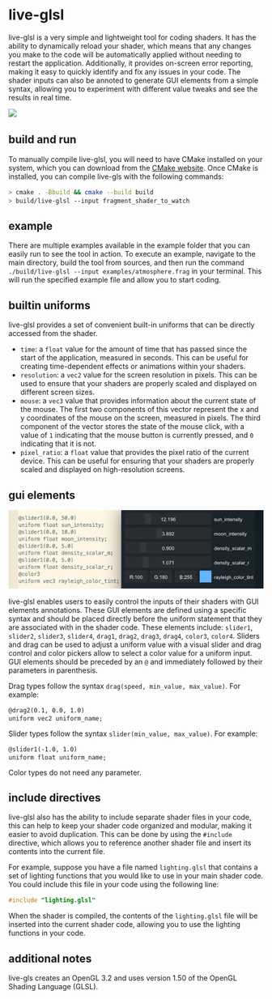 # live-glsl

live-glsl is a very simple and lightweight tool for coding shaders. It has the ability to dynamically reload your shader, which means that any changes you make to the code will be automatically applied without needing to restart the application. Additionally, it provides on-screen error reporting, making it easy to quickly identify and fix any issues in your code. The shader inputs can also be annoted to generate GUI elements from a simple syntax, allowing you to experiment with different value tweaks and see the results in real time.

![](http://karim.naaji.fr/images/live-glsl.webp)

## build and run

To manually compile live-glsl, you will need to have CMake installed on your system, which you can download from the [CMake website](https://cmake.org/download/). Once CMake is installed, you can compile live-gls with the following commands:

```sh
> cmake . -Bbuild && cmake --build build
> build/live-glsl --input fragment_shader_to_watch
```

## example

There are multiple examples available in the example folder that you can easily run to see the tool in action. To execute an example, navigate to the main directory, build the tool from sources, and then run the command `./build/live-glsl --input examples/atmosphere.frag` in your terminal. This will run the specified example file and allow you to start coding.

## builtin uniforms

live-glsl provides a set of convenient built-in uniforms that can be directly accessed from the shader. 

- `time`: a `float` value for the amount of time that has passed since the start of the application, measured in seconds. This can be useful for creating time-dependent effects or animations within your shaders.
- `resolution`: a `vec2` value for the screen resolution in pixels. This can be used to ensure that your shaders are properly scaled and displayed on different screen sizes.
- `mouse`: a `vec3` value that provides information about the current state of the mouse. The first two components of this vector represent the x and y coordinates of the mouse on the screen, measured in pixels. The third component of the vector stores the state of the mouse click, with a value of `1` indicating that the mouse button is currently pressed, and `0` indicating that it is not.
- `pixel_ratio`: a `float` value that provides the pixel ratio of the current device. This can be useful for ensuring that your shaders are properly scaled and displayed on high-resolution screens.

## gui elements

![](images/screenshot3.png)

live-glsl enables users to easily control the inputs of their shaders with GUI elements annotations. These GUI elements are defined using a specific syntax and should be placed directly before the uniform statement that they are associated with in the shader code. These elements include: `slider1`, `slider2`, `slider3`, `slider4`, `drag1`, `drag2`, `drag3`, `drag4`, `color3`, `color4`. Sliders and drag can be used to adjust a uniform value with a visual slider and drag control and color pickers allow to select a color value for a uniform input. GUI elements should be preceded by an `@` and immediately followed by their parameters in parenthesis.

Drag types follow the syntax `drag(speed, min_value, max_value)`. For example:
```
@drag2(0.1, 0.0, 1.0)
uniform vec2 uniform_name;
```

Slider types follow the syntax `slider(min_value, max_value)`. For example:
```
@slider1(-1.0, 1.0)
uniform float uniform_name;
```

Color types do not need any parameter.

## include directives

live-glsl also has the ability to include separate shader files in your code, this can help to keep your shader code organized and modular, making it easier to avoid duplication. This can be done by using the `#include` directive, which allows you to reference another shader file and insert its contents into the current file.

For example, suppose you have a file named `lighting.glsl` that contains a set of lighting functions that you would like to use in your main shader code. You could include this file in your code using the following line:
```c
#include "lighting.glsl"
```
When the shader is compiled, the contents of the `lighting.glsl` file will be inserted into the current shader code, allowing you to use the lighting functions in your code.

## additional notes

live-gls creates an OpenGL 3.2 and uses version 1.50 of the OpenGL Shading Language (GLSL). 
